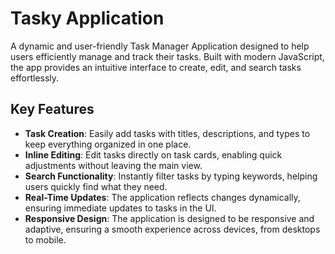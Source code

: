 # Tasky Application

A dynamic and user-friendly Task Manager Application designed to help users efficiently manage and track their tasks. Built with modern JavaScript, the app provides an intuitive interface to create, edit, and search tasks effortlessly.

## Key Features

- **Task Creation**: Easily add tasks with titles, descriptions, and types to keep everything organized in one place.
- **Inline Editing**: Edit tasks directly on task cards, enabling quick adjustments without leaving the main view.
- **Search Functionality**: Instantly filter tasks by typing keywords, helping users quickly find what they need.
- **Real-Time Updates**: The application reflects changes dynamically, ensuring immediate updates to tasks in the UI.
- **Responsive Design**: The application is designed to be responsive and adaptive, ensuring a smooth experience across devices, from desktops to mobile.
